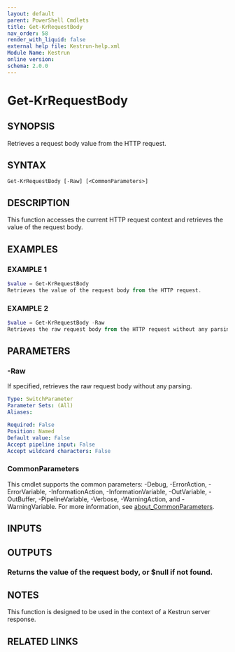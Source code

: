 ```yaml
---
layout: default
parent: PowerShell Cmdlets
title: Get-KrRequestBody
nav_order: 58
render_with_liquid: false
external help file: Kestrun-help.xml
Module Name: Kestrun
online version:
schema: 2.0.0
---
```


# Get-KrRequestBody

## SYNOPSIS
Retrieves a request body value from the HTTP request.

## SYNTAX

```
Get-KrRequestBody [-Raw] [<CommonParameters>]
```

## DESCRIPTION
This function accesses the current HTTP request context and retrieves the value
of the request body.

## EXAMPLES

### EXAMPLE 1
```powershell
$value = Get-KrRequestBody
Retrieves the value of the request body from the HTTP request.
```

### EXAMPLE 2
```powershell
$value = Get-KrRequestBody -Raw
Retrieves the raw request body from the HTTP request without any parsing.
```

## PARAMETERS

### -Raw
If specified, retrieves the raw request body without any parsing.

```yaml
Type: SwitchParameter
Parameter Sets: (All)
Aliases:

Required: False
Position: Named
Default value: False
Accept pipeline input: False
Accept wildcard characters: False
```

### CommonParameters
This cmdlet supports the common parameters: -Debug, -ErrorAction, -ErrorVariable, -InformationAction, -InformationVariable, -OutVariable, -OutBuffer, -PipelineVariable, -Verbose, -WarningAction, and -WarningVariable. For more information, see [about_CommonParameters](http://go.microsoft.com/fwlink/?LinkID=113216).

## INPUTS

## OUTPUTS

### Returns the value of the request body, or $null if not found.
## NOTES
This function is designed to be used in the context of a Kestrun server response.

## RELATED LINKS
